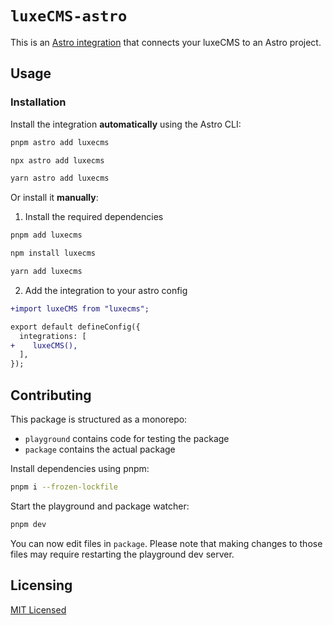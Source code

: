 # `luxeCMS-astro`

This is an [Astro integration](https://docs.astro.build/en/guides/integrations-guide/) that connects your luxeCMS to an Astro project.

## Usage

### Installation

Install the integration **automatically** using the Astro CLI:

```bash
pnpm astro add luxecms
```

```bash
npx astro add luxecms
```

```bash
yarn astro add luxecms
```

Or install it **manually**:

1. Install the required dependencies

```bash
pnpm add luxecms
```

```bash
npm install luxecms
```

```bash
yarn add luxecms
```

2. Add the integration to your astro config

```diff
+import luxeCMS from "luxecms";

export default defineConfig({
  integrations: [
+    luxeCMS(),
  ],
});
```

## Contributing

This package is structured as a monorepo:

- `playground` contains code for testing the package
- `package` contains the actual package

Install dependencies using pnpm: 

```bash
pnpm i --frozen-lockfile
```

Start the playground and package watcher:

```bash
pnpm dev
```

You can now edit files in `package`. Please note that making changes to those files may require restarting the playground dev server.

## Licensing

[MIT Licensed](https://github.com/luxeCMS/luxeCMS-astro/blob/main/LICENSE)
